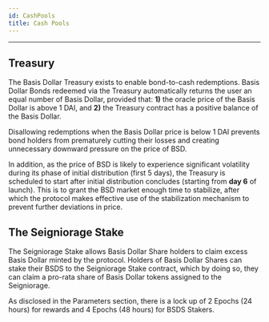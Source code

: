 ```yaml
---
id: CashPools
title: Cash Pools
---
```


---

## Treasury

The Basis Dollar Treasury exists to enable bond-to-cash redemptions. Basis Dollar Bonds redeemed via the Treasury automatically returns the user an equal number of Basis Dollar, provided that: **1)** the oracle price of the Basis Dollar is above 1 DAI, and **2)** the Treasury contract has a positive balance of the Basis Dollar.

Disallowing redemptions when the Basis Dollar price is below 1 DAI prevents bond holders from prematurely cutting their losses and creating unnecessary downward pressure on the price of BSD.

In addition, as the price of BSD is likely to experience significant volatility during its phase of initial distribution (first 5 days), the Treasury is scheduled to start after initial distribution concludes (starting from **day 6** of launch). This is to grant the BSD market enough time to stabilize, after which the protocol makes effective use of the stabilization mechanism to prevent further deviations in price.

## The Seigniorage Stake

The Seigniorage Stake allows Basis Dollar Share holders to claim excess Basis Dollar minted by the protocol. Holders of Basis Dollar Shares can stake their BSDS to the Seigniorage Stake contract, which by doing so, they can claim a pro-rata share of Basis Dollar tokens assigned to the Seigniorage.

As disclosed in the Parameters section, there is a lock up of 2 Epochs (24 hours) for rewards and 4 Epochs (48 hours) for BSDS Stakers.
